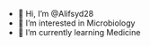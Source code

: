 - 👋 Hi, I’m @Alifsyd28
- 👀 I’m interested in Microbiology
- 🌱 I’m currently learning Medicine

<!---
Alifsyd28/Alifsyd28 is a ✨ special ✨ repository because its `README.md` (this file) appears on your GitHub profile.
You can click the Preview link to take a look at your changes.
--->
